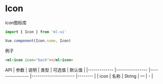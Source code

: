 # Icon

icon图标库
```js
import { Icon } from 'ml-ui'

Vue.component(Icon.name, Icon)
```

例子
```html
<ml-icon icon="back"></ml-icon>
```
API
| 参数          | 说明            | 类型            | 可选值                 | 默认值   |
|-------------  |---------------- |---------------- |---------------------- |-------- |
| icon         | 名称   | String  | — | - |
